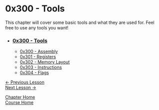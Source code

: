 # 0x300 - Tools

This chapter will cover some basic tools and what they are used for. Feel free to use any tools you want!

* ### [0x300 - Tools](0x300-Tools)
    * [0x300 - Assembly](0x300-Tools.md)
    * [0x301 - Registers](0x301-ToolTypes.md)
    * [0x302 - Memory Layout](0x302-Debugging)
    * [0x303 - Instructions](0x303-DarkThemes)
    * [0x304 - Flags](0x304-ToolGuides)

[<- Previous Lesson](../0x200-Assembly/0x206-FinalNotes.md)  
[Next Lesson ->](0x301-ToolTypes.md)  

[Chapter Home](0x300-Tools.md)  
[Course Home](../README.md)  